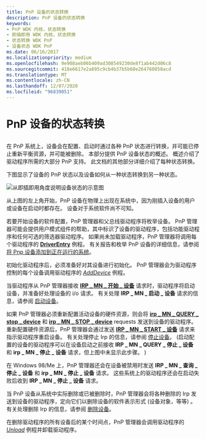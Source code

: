 ```yaml
---
title: PnP 设备的状态转换
description: PnP 设备的状态转换
keywords:
- PnP WDK 内核，状态转换
- 即插即用 WDK 内核，状态转换
- 状态转换 WDK PnP
- 设备状态 WDK PnP
ms.date: 06/16/2017
ms.localizationpriority: medium
ms.openlocfilehash: 9e908aeb06b409ad308549230de8f1ab442d06c8
ms.sourcegitcommit: 418e6617e2a695c9cb4b37b5b60e264760858acd
ms.translationtype: MT
ms.contentlocale: zh-CN
ms.lasthandoff: 12/07/2020
ms.locfileid: "96839051"
---
```

# <a name="state-transitions-for-pnp-devices"></a>PnP 设备的状态转换


## <a href="" id="ddk-state-transitions-for-pnp-devices-kg"></a>


在 PnP 系统上，设备会在配置、启动时通过各种 PnP 状态进行转换，并可能已停止重新平衡资源，并可能被删除。 本部分提供 PnP 设备状态的概述。 概述介绍了驱动程序所需的大部分 PnP 支持。 此文档的其他部分详细介绍了每种状态转换。

下图显示了设备的 PnP 状态以及设备如何从一种状态转换到另一种状态。

![从即插即用角度说明设备状态的示意图](images/pnp-states.png)

从上图的左上角开始，PnP 设备在物理上出现在系统中，因为刚插入设备的用户或设备在启动时都存在。 设备对于系统软件尚不可知。

若要开始设备的软件配置，PnP 管理器和父总线驱动程序将枚举设备。 PnP 管理器可能会提供用户模式组件的帮助，其中标识了设备的驱动程序，包括功能驱动程序和任何可选的筛选器驱动程序。 如果尚未加载驱动程序，PnP 管理器将调用每个驱动程序的 [**DriverEntry**](/windows-hardware/drivers/ddi/wdm/nc-wdm-driver_initialize) 例程。 有关报告和枚举 PnP 设备的详细信息，请参阅 [将 Pnp 设备添加到正在运行的系统](adding-a-pnp-device-to-a-running-system.md)。

初始化驱动程序后，必须准备好对其设备进行初始化。 PnP 管理器会为驱动程序控制的每个设备调用驱动程序的 [*AddDevice*](/windows-hardware/drivers/ddi/wdm/nc-wdm-driver_add_device) 例程。

当驱动程序从 PnP 管理器接收 [**IRP \_ MN \_ 开始 \_ 设备**](./irp-mn-start-device.md) 请求时，驱动程序将启动设备，并准备好处理设备的 i/o 请求。 有关处理 **IRP \_ MN \_ 启动 \_ 设备** 请求的信息，请参阅 [启动设备](starting-a-device.md)。

如果 PnP 管理器必须重新配置活动设备的硬件资源，则会将 [**irp \_ MN \_ QUERY \_ stop \_ device**](./irp-mn-query-stop-device.md) 和 [**irp \_ MN \_ STOP \_ device**](./irp-mn-stop-device.md) requests 发送到设备的驱动程序。 重新配置硬件资源后，PnP 管理器会通过发送 [**IRP \_ MN \_ START \_ 设备**](./irp-mn-start-device.md) 请求来指示驱动程序重启设备。 有关处理停止 Irp 的信息，请参阅 [停止设备](stopping-a-device.md)。  (启动配置的设备的驱动程序可以在设备启动之前接收 **IRP \_ MN \_ QUERY \_ 停止 \_ 设备** 和 **irp \_ MN \_ 停止 \_ 设备** 请求，但上图中未显示此步骤。 ) 

在 Windows 98/Me 上，PnP 管理器还会在设备被禁用时发送 **IRP \_ MN \_ 查询 \_ 停止 \_ 设备** 和 **irp \_ MN \_ 停止 \_ 设备** 请求。 这些系统上的驱动程序还会在启动失败后收到 **IRP \_ MN \_ 停止 \_ 设备** 请求。

当 PnP 设备从系统中实际删除或已被删除时，PnP 管理器会将各种删除的 Irp 发送到设备的驱动程序，定向它们以删除设备的软件表示形式 (设备对象，等等) 。 有关处理删除 Irp 的信息，请参阅 [删除设备](understanding-when-remove-irps-are-issued.md)。

在删除驱动程序的所有设备后的某个时间点，PnP 管理器会调用驱动程序的 [*Unload*](/windows-hardware/drivers/ddi/wdm/nc-wdm-driver_unload) 例程并卸载驱动程序。

 

